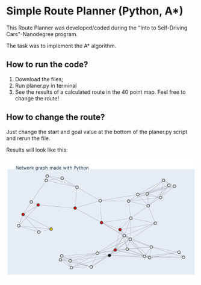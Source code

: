 # Simple Route Planner (Python, A*)
This Route Planner was developed/coded during the "Into to Self-Driving Cars"-Nanodegree program.

The task was to implement the A* algorithm.

## How to run the code?

  1. Download the files;
  2. Run planer.py in terminal
  3. See the results of a calculated route in the 40 point map. Feel free to change the route!
  
## How to change the route?

Just change the start and goal value at the bottom of the planer.py script and rerun the file.

Results will look like this:

![GitHub Logo](/Example.png)
